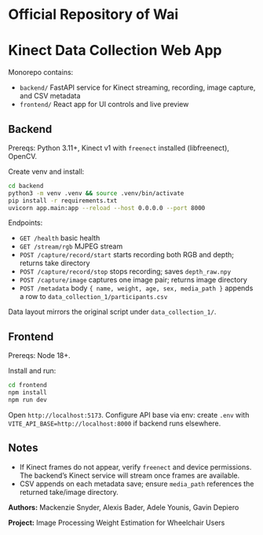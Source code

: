 # Official Repository of Wai
Kinect Data Collection Web App
==============================

Monorepo contains:
- `backend/` FastAPI service for Kinect streaming, recording, image capture, and CSV metadata
- `frontend/` React app for UI controls and live preview

Backend
-------
Prereqs: Python 3.11+, Kinect v1 with `freenect` installed (libfreenect), OpenCV.

Create venv and install:
```bash
cd backend
python3 -m venv .venv && source .venv/bin/activate
pip install -r requirements.txt
uvicorn app.main:app --reload --host 0.0.0.0 --port 8000
```

Endpoints:
- `GET /health` basic health
- `GET /stream/rgb` MJPEG stream
- `POST /capture/record/start` starts recording both RGB and depth; returns take directory
- `POST /capture/record/stop` stops recording; saves `depth_raw.npy`
- `POST /capture/image` captures one image pair; returns image directory
- `POST /metadata` body `{ name, weight, age, sex, media_path }` appends a row to `data_collection_1/participants.csv`

Data layout mirrors the original script under `data_collection_1/`.

Frontend
--------
Prereqs: Node 18+.

Install and run:
```bash
cd frontend
npm install
npm run dev
```
Open `http://localhost:5173`. Configure API base via env: create `.env` with `VITE_API_BASE=http://localhost:8000` if backend runs elsewhere.

Notes
-----
- If Kinect frames do not appear, verify `freenect` and device permissions. The backend’s Kinect service will stream once frames are available.
- CSV appends on each metadata save; ensure `media_path` references the returned take/image directory.

**Authors:** Mackenzie Snyder, Alexis Bader, Adele Younis, Gavin Depiero

**Project:** Image Processing Weight Estimation for Wheelchair Users